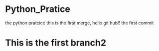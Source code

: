 # Python_Pratice
the python pratcice 
this is the first merge, hello git hub!!
the first commit

# This is the first branch2
